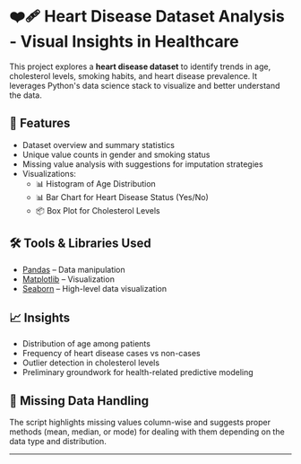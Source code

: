 # ❤️‍🩹 Heart Disease Dataset Analysis - Visual Insights in Healthcare

This project explores a **heart disease dataset** to identify trends in age, cholesterol levels, smoking habits, and heart disease prevalence. It leverages Python's data science stack to visualize and better understand the data.

## 📌 Features

- Dataset overview and summary statistics
- Unique value counts in gender and smoking status
- Missing value analysis with suggestions for imputation strategies
- Visualizations:
  - 📊 Histogram of Age Distribution
  - 📊 Bar Chart for Heart Disease Status (Yes/No)
  - 📦 Box Plot for Cholesterol Levels

## 🛠️ Tools & Libraries Used

- [Pandas](https://pandas.pydata.org/) – Data manipulation
- [Matplotlib](https://matplotlib.org/) – Visualization
- [Seaborn](https://seaborn.pydata.org/) – High-level data visualization

## 📈 Insights

- Distribution of age among patients
- Frequency of heart disease cases vs non-cases
- Outlier detection in cholesterol levels
- Preliminary groundwork for health-related predictive modeling

## 🚫 Missing Data Handling

The script highlights missing values column-wise and suggests proper methods (mean, median, or mode) for dealing with them depending on the data type and distribution.

---
